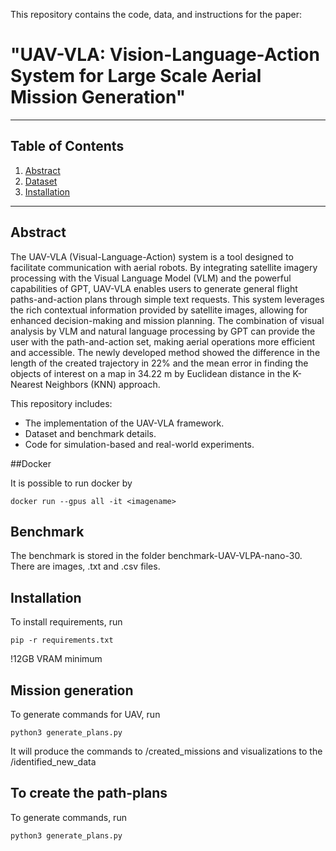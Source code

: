This repository contains the code, data, and instructions for the paper:  
# "UAV-VLA: Vision-Language-Action System for Large Scale Aerial Mission Generation"

---

## Table of Contents
1. [Abstract](#abstract)
2. [Dataset](#dataset)
3. [Installation](#installation)


---
## Abstract
The UAV-VLA (Visual-Language-Action) system is a tool designed to facilitate communication with aerial robots. 
By integrating satellite imagery processing with the Visual Language Model (VLM) and the powerful capabilities of GPT, UAV-VLA enables users to generate general flight paths-and-action plans through simple text requests. 
This system leverages the rich contextual information provided by satellite images, allowing for enhanced decision-making and mission planning. 
The combination of visual analysis by VLM and natural language processing by GPT can provide the user with the path-and-action set, making aerial operations more efficient and accessible. The newly developed method showed the difference in the length of the created trajectory in 22\% and the mean error in finding the objects of interest on a map in 34.22 m by Euclidean distance in the K-Nearest Neighbors (KNN) approach.

This repository includes:
- The implementation of the UAV-VLA framework.
- Dataset and benchmark details.
- Code for simulation-based and real-world experiments.

##Docker

It is possible to run docker by

```
docker run --gpus all -it <imagename>
```

## Benchmark

The benchmark is stored in the folder benchmark-UAV-VLPA-nano-30. There are images, .txt and .csv files.

## Installation

To install requirements, run 

```
pip -r requirements.txt
```
!12GB VRAM minimum


## Mission generation

To generate commands for UAV, run
```
python3 generate_plans.py
```
It will produce the commands to /created_missions and visualizations to the /identified_new_data


## To create the path-plans

To generate commands, run
```
python3 generate_plans.py
```
